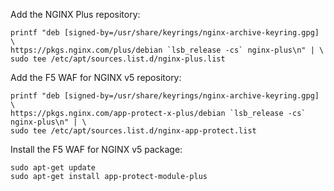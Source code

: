 Add the NGINX Plus repository:

```shell
printf "deb [signed-by=/usr/share/keyrings/nginx-archive-keyring.gpg] \
https://pkgs.nginx.com/plus/debian `lsb_release -cs` nginx-plus\n" | \
sudo tee /etc/apt/sources.list.d/nginx-plus.list
```

Add the F5 WAF for NGINX v5 repository:

```shell
printf "deb [signed-by=/usr/share/keyrings/nginx-archive-keyring.gpg] \
https://pkgs.nginx.com/app-protect-x-plus/debian `lsb_release -cs` nginx-plus\n" | \
sudo tee /etc/apt/sources.list.d/nginx-app-protect.list
```

Install the F5 WAF for NGINX v5 package:

```shell
sudo apt-get update
sudo apt-get install app-protect-module-plus
```